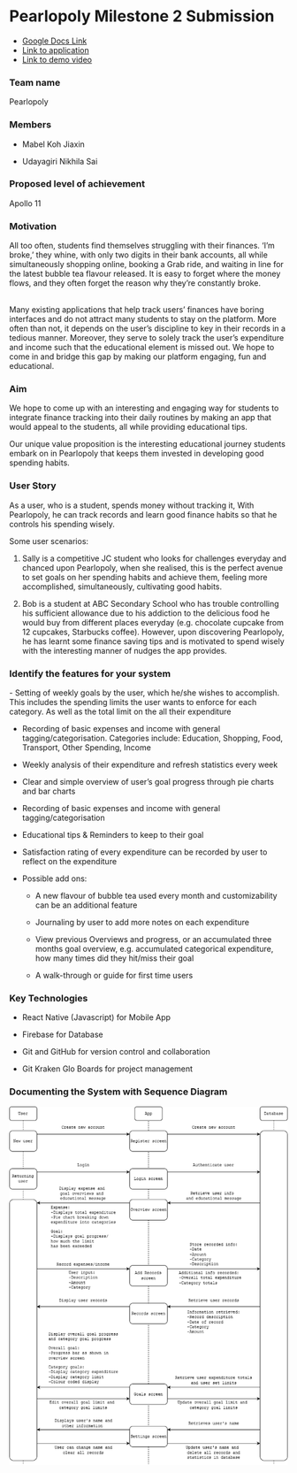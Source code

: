<h1>Pearlopoly Milestone 2 Submission</h1>

- [Google Docs Link](https://docs.google.com/document/d/12by_jcH7jBmpQ3__S4nS7uV3D9sOKNWBPyQnE7pBAKA/edit?usp=sharing)
- [Link to application](https://expo.io/@nikhilalalalala/Pearlopoly)
- [Link to demo video](https://drive.google.com/file/d/1o6orTFU935-RS0a4pwMkeDzSUMqTorAQ/view?usp=sharing)


<h3>Team name</h3>

Pearlopoly

<h3>Members</h3>

- Mabel Koh Jiaxin 

- Udayagiri Nikhila Sai 

<h3>Proposed level of achievement</h3>

Apollo 11

<h3>Motivation</h3>


All too often, students find themselves struggling with their finances. ‘I’m broke,’ they whine, with only two digits in their bank accounts, all while simultaneously shopping online, booking a Grab ride, and waiting in line for the latest bubble tea flavour released. It is easy to forget where the money flows, and they often forget the reason why they’re constantly broke.

<br />
Many existing applications that help track users’ finances have boring interfaces and do not attract many students to stay on the platform. More often than not, it depends on the user’s discipline to key in their records in a tedious manner. Moreover, they serve to solely track the user’s expenditure and income such that the educational element is missed out. We hope to come in and bridge this gap by making our platform engaging, fun and educational.

<h3>Aim</h3>
We hope to come up with an interesting and engaging way for students to integrate finance tracking into their daily routines by making an app that would appeal to the students, all while providing educational tips.

<br />

Our unique value proposition is the interesting educational journey students embark on in Pearlopoly that keeps them invested in developing good spending habits.

<h3>User Story</h3>
As a user, who is a student, spends money without tracking it, With Pearlopoly, he can track records and learn good finance habits so that he controls his spending wisely.

<br />

Some user scenarios:

1. Sally is a competitive JC student who looks for challenges everyday and chanced upon Pearlopoly, when she realised, this is the perfect avenue to set goals on her spending habits and achieve them, feeling more accomplished, simultaneously, cultivating good habits.

2. Bob is a student at ABC Secondary School who has trouble controlling his sufficient allowance due to his addiction to the delicious food he would buy from different places everyday (e.g. chocolate cupcake from 12 cupcakes, Starbucks coffee). However, upon discovering Pearlopoly, he has learnt some finance saving tips and is motivated to spend wisely with the interesting manner of nudges the app provides.

<h3>Identify the features for your system</h3>
- Setting of weekly goals by the user, which he/she wishes to accomplish. This includes the spending limits the user wants to enforce for each category. As well as the total limit on the all their expenditure

- Recording of basic expenses and income with general tagging/categorisation. Categories include:  Education, Shopping, Food, Transport, Other Spending, Income

- Weekly analysis of their expenditure and refresh statistics every week

- Clear and simple overview of user’s goal progress through pie charts and bar charts

- Recording of basic expenses and income with general tagging/categorisation

- Educational tips & Reminders to keep to their goal

- Satisfaction rating of every expenditure can be recorded by user to reflect on the expenditure

- Possible add ons:

  - A new flavour of bubble tea used every month and customizability can be an additional feature

  - Journaling by user to add more notes on each expenditure
  
  - View previous Overviews and progress, or an accumulated three months goal overview, e.g. accumulated categorical expenditure, how many times did they hit/miss their goal
  
  - A walk-through or guide for first time users

<h3>Key Technologies</h3>

- React Native (Javascript) for Mobile App

- Firebase for Database

- Git and GitHub for version control and collaboration

- Git Kraken Glo Boards for project management


<h3>Documenting the System with Sequence Diagram</h3>

![Sequence Diagram](https://github.com/Nikhilalalalala/Pearlopoly/blob/master/MilestoneSubmissionImages/M2SequenceDiagram.png)

